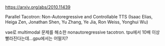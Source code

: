 https://arxiv.org/abs/2010.11439

Parallel Tacotron: Non-Autoregressive and Controllable TTS (Isaac Elias, Heiga Zen, Jonathan Shen, Yu Zhang, Ye Jia, Ron Weiss, Yonghui Wu)

vae로 multimodal 문제를 해소한 nonautoregressive tacotron. tpu에서 10배 이상 빨라진다는데...gpu에서는 어떨지?